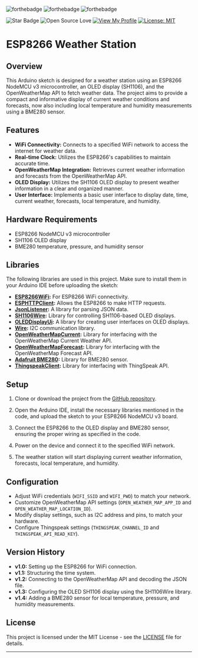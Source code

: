 ![forthebadge](https://forthebadge.com/images/badges/made-with-c-plus-plus.svg)
![forthebadge](https://forthebadge.com/images/badges/powered-by-black-magic.svg)
![forthebadge](https://forthebadge.com/images/badges/uh-oh-404-no-pages-or-badges.svg)

![Star Badge](https://img.shields.io/static/v1?label=%F0%9F%8C%9F&message=If%20Useful&style=style=flat&color=BC4E99)
![Open Source Love](https://badges.frapsoft.com/os/v1/open-source.svg?v=103)
[![View My Profile](https://img.shields.io/badge/View-My_Profile-green?logo=GitHub)](https://github.com/FrancaPh)
[![License: MIT](https://img.shields.io/badge/License-MIT-yellow.svg)](LICENSE)

# ESP8266 Weather Station

## Overview

This Arduino sketch is designed for a weather station using an ESP8266 NodeMCU v3 microcontroller, an OLED display (SH1106), and the OpenWeatherMap API to fetch weather data. The project aims to provide a compact and informative display of current weather conditions and forecasts, now also including local temperature and humidity measurements using a BME280 sensor.

## Features

- **WiFi Connectivity:** Connects to a specified WiFi network to access the internet for weather data.
- **Real-time Clock:** Utilizes the ESP8266's capabilities to maintain accurate time.
- **OpenWeatherMap Integration:** Retrieves current weather information and forecasts from the OpenWeatherMap API.
- **OLED Display:** Utilizes the SH1106 OLED display to present weather information in a clear and organized manner.
- **User Interface:** Implements a basic user interface to display date, time, current weather, forecasts, local temperature, and humidity.

## Hardware Requirements

- ESP8266 NodeMCU v3 microcontroller
- SH1106 OLED display
- BME280 temperature, pressure, and humidity sensor

## Libraries

The following libraries are used in this project. Make sure to install them in your Arduino IDE before uploading the sketch:

- **[ESP8266WiFi](https://github.com/esp8266/Arduino):** For ESP8266 WiFi connectivity.
- **[ESPHTTPClient](https://github.com/esp8266/Arduino/tree/master/libraries/ESP8266HTTPClient):** Allows the ESP8266 to make HTTP requests.
- **[JsonListener](https://github.com/esp8266/Arduino/tree/master/libraries/ESP8266JSON):** A library for parsing JSON data.
- **[SH1106Wire](https://github.com/ThingPulse/esp8266-oled-ssd1306):** Library for controlling SH1106-based OLED displays.
- **[OLEDDisplayUi](https://github.com/ThingPulse/esp8266-oled-ssd1306):** A library for creating user interfaces on OLED displays.
- **[Wire](https://www.arduino.cc/en/reference/wire):** I2C communication library.
- **[OpenWeatherMapCurrent](https://github.com/ThingPulse/esp8266-weather-station/tree/master):** Library for interfacing with the OpenWeatherMap Current Weather API.
- **[OpenWeatherMapForecast](https://github.com/ThingPulse/esp8266-weather-station/tree/master):** Library for interfacing with the OpenWeatherMap Forecast API.
- **[Adafruit BME280](https://github.com/adafruit/Adafruit_BME280_Library):** Library for BME280 sensor.
- **[ThingspeakClient](https://github.com/mathworks/thingspeak-arduino):** Library for interfacing with ThingSpeak API.

## Setup

1. Clone or download the project from the [GitHub repository](https://github.com/FrancaPh/esp8266-weather-station).

2. Open the Arduino IDE, install the necessary libraries mentioned in the code, and upload the sketch to your ESP8266 NodeMCU v3 board.

3. Connect the ESP8266 to the OLED display and BME280 sensor, ensuring the proper wiring as specified in the code.

4. Power on the device and connect it to the specified WiFi network.

5. The weather station will start displaying current weather information, forecasts, local temperature, and humidity.

## Configuration

- Adjust WiFi credentials (`WIFI_SSID` and `WIFI_PWD`) to match your network.
- Customize OpenWeatherMap API settings (`OPEN_WEATHER_MAP_APP_ID` and `OPEN_WEATHER_MAP_LOCATION_ID`).
- Modify display settings, such as I2C address and pins, to match your hardware.
- Configure Thingspeak settings (`THINGSPEAK_CHANNEL_ID` and `THINGSPEAK_API_READ_KEY`).

## Version History

- **v1.0:** Setting up the ESP8266 for WiFi connection.
- **v1.1:** Structuring the time system.
- **v1.2:** Connecting to the OpenWeatherMap API and decoding the JSON file.
- **v1.3:** Configuring the OLED SH1106 display using the SH1106Wire library.
- **v1.4:** Adding a BME280 sensor for local temperature, pressure, and humidity measurements.

## License

This project is licensed under the MIT License - see the [LICENSE](LICENSE) file for details.

---
